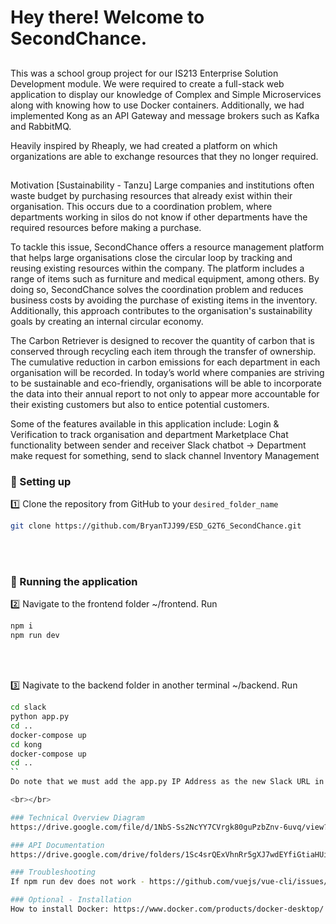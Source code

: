 # Hey there! Welcome to SecondChance.
##

This was a school group project for our IS213 Enterprise Solution Development module. We were required to create a full-stack web application to display our knowledge of Complex and Simple Microservices along with knowing how to use Docker containers. Additionally, we had implemented Kong as an API Gateway and message brokers such as Kafka and RabbitMQ.

Heavily inspired by Rheaply, we had created a platform on which organizations are able to exchange resources that they no longer required.

##

Motivation [Sustainability - Tanzu]
Large companies and institutions often waste budget by purchasing resources that already exist within their
organisation. This occurs due to a coordination problem, where departments working in silos do not know if other
departments have the required resources before making a purchase.

To tackle this issue, SecondChance offers a resource management platform that helps large organisations close the
circular loop by tracking and reusing existing resources within the company. The platform includes a range of items
such as furniture and medical equipment, among others. By doing so, SecondChance solves the coordination
problem and reduces business costs by avoiding the purchase of existing items in the inventory. Additionally, this
approach contributes to the organisation's sustainability goals by creating an internal circular economy.

The Carbon Retriever is designed to recover the quantity of carbon that is conserved through recycling each item
through the transfer of ownership. The cumulative reduction in carbon emissions for each department in each
organisation will be recorded. In today’s world where companies are striving to be sustainable and eco-friendly,
organisations will be able to incorporate the data into their annual report to not only to appear more accountable for
their existing customers but also to entice potential customers. 

Some of the features available in this application include:
Login & Verification to track organisation and department
Marketplace
Chat functionality between sender and receiver
Slack chatbot → Department make request for something, send to slack channel
Inventory Management



### 🔧 Setting up
1️⃣ Clone the repository from GitHub to your `desired_folder_name`
```bash
git clone https://github.com/BryanTJJ99/ESD_G2T6_SecondChance.git
```
<br></br>

### 🔧 Running the application
2️⃣ Navigate to the frontend folder ~/frontend. Run
```bash
npm i
npm run dev
```
<br></br>

3️⃣ Nagivate to the backend folder in another terminal ~/backend. Run
```bash
cd slack
python app.py
cd ..
docker-compose up
cd kong
docker-compose up
cd ..
``
Do note that we must add the app.py IP Address as the new Slack URL in the accept_item.py complex microservice.

<br></br>

### Technical Overview Diagram
https://drive.google.com/file/d/1NbS-Ss2NcYY7CVrgk80guPzbZnv-6uvq/view?usp=sharing

### API Documentation
https://drive.google.com/drive/folders/1Sc4srQExVhnRr5gXJ7wdEYfiGtiaHUi9?usp=sharing

### Troubleshooting
If npm run dev does not work - https://github.com/vuejs/vue-cli/issues/332

### Optional - Installation
How to install Docker: https://www.docker.com/products/docker-desktop/


